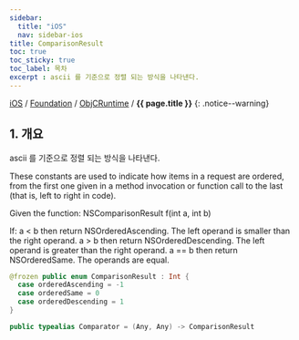 ```yaml
---
sidebar:
  title: "iOS"
  nav: sidebar-ios
title: ComparisonResult
toc: true
toc_sticky: true
toc_label: 목차
excerpt : ascii 를 기준으로 정렬 되는 방식을 나타낸다.
---
```

[iOS](/ios/) / [Foundation](/ios/foundation/) / [ObjCRuntime](/ios/foundation/objcruntime/) / **{{ page.title }}**
{: .notice--warning}

## 1. 개요
ascii 를 기준으로 정렬 되는 방식을 나타낸다.

These constants are used to indicate how items in a request are ordered, from the first one given in a method invocation or function call to the last (that is, left to right in code).

Given the function:
  NSComparisonResult f(int a, int b)

If:
   a < b   then return NSOrderedAscending. The left operand is smaller than the right operand.
   a > b   then return NSOrderedDescending. The left operand is greater than the right operand.
   a == b  then return NSOrderedSame. The operands are equal.

```swift
@frozen public enum ComparisonResult : Int {
  case orderedAscending = -1
  case orderedSame = 0
  case orderedDescending = 1
}

public typealias Comparator = (Any, Any) -> ComparisonResult
```
